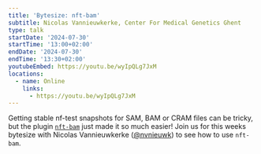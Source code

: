 ```yaml
---
title: 'Bytesize: nft-bam'
subtitle: Nicolas Vannieuwkerke, Center For Medical Genetics Ghent
type: talk
startDate: '2024-07-30'
startTime: '13:00+02:00'
endDate: '2024-07-30'
endTime: '13:30+02:00'
youtubeEmbed: https://youtu.be/wyIpQLg7JxM
locations:
  - name: Online
    links:
      - https://youtu.be/wyIpQLg7JxM
---
```


Getting stable nf-test snapshots for SAM, BAM or CRAM files can be tricky, but the plugin [`nft-bam`](https://nvnieuwk.github.io/nft-bam/latest/) just made it so much easier! Join us for this weeks bytesize with Nicolas Vannieuwkerke ([@nvnieuwk](https://github.com/nvnieuwk)) to see how to use `nft-bam`.
